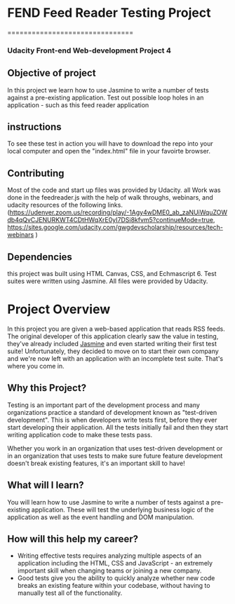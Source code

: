 # FEND Feed Reader Testing Project
===============================
### Udacity Front-end Web-development Project 4 
## Objective of project
In this project we learn how to use Jasmine to write a number of tests against a pre-existing application. Test out possible loop holes in an application - such as this feed reader application 
## instructions 
To see these test in action you will have to download the repo into your local computer and open the "index.html" file in your favoirte browser. 
## Contributing
Most of the code and start up files was provided by Udacity. all Work was done in the feedreader.js  with the help of walk throughs, webinars, and udacity resources of the following links. (https://udenver.zoom.us/recording/play/-1Agy4wDME0_ab_zaNUiWquZOWdb4qQvCJENURKWT4CDtHWqXrE0yI7DSi8kfvm5?continueMode=true, https://sites.google.com/udacity.com/gwgdevscholarship/resources/tech-webinars )
## Dependencies 
 this project was built using HTML Canvas, CSS, and Echmascript 6. Test suites were written using Jasmine. All files were provided by Udacity.

# Project Overview

In this project you are given a web-based application that reads RSS feeds. The original developer of this application clearly saw the value in testing, they've already included [Jasmine](http://jasmine.github.io/) and even started writing their first test suite! Unfortunately, they decided to move on to start their own company and we're now left with an application with an incomplete test suite. That's where you come in.


## Why this Project?

Testing is an important part of the development process and many organizations practice a standard of development known as "test-driven development". This is when developers write tests first, before they ever start developing their application. All the tests initially fail and then they start writing application code to make these tests pass.

Whether you work in an organization that uses test-driven development or in an organization that uses tests to make sure future feature development doesn't break existing features, it's an important skill to have!


## What will I learn?

You will learn how to use Jasmine to write a number of tests against a pre-existing application. These will test the underlying business logic of the application as well as the event handling and DOM manipulation.


## How will this help my career?

* Writing effective tests requires analyzing multiple aspects of an application including the HTML, CSS and JavaScript - an extremely important skill when changing teams or joining a new company.
* Good tests give you the ability to quickly analyze whether new code breaks an existing feature within your codebase, without having to manually test all of the functionality.
